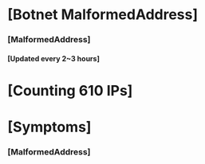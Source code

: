 # [Botnet MalformedAddress]
### [MalformedAddress]
#### [Updated every 2~3 hours]

# [Counting 610 IPs]

# [Symptoms] 
###   [MalformedAddress]
